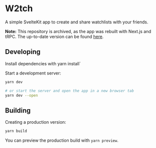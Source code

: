 # W2tch

A simple SvelteKit app to create and share watchlists with your friends.

**Note:** This repository is archived, as the app was rebuilt with Next.js and tRPC. The up-to-date version can be found [here](https://github.com/JulienZD/w2tch).

## Developing

Install dependencies with yarn install`

Start a development server:

```bash
yarn dev

# or start the server and open the app in a new browser tab
yarn dev --open
```

## Building

Creating a production version:

```bash
yarn build
```

You can preview the production build with `yarn preview`.
